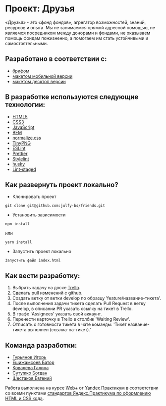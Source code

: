 # Проект: Друзья

«Друзья» - это «фонд фондов», агрегатор возможностей, знаний, ресурсов и опыта. Мы не занимаемся прямой адресной помощью, не являемся посредником между донорами и фондами, не оказываем помощь фондам пожизненно, а помогаем им стать устойчивыми и самостоятельными.

## Разработано в соответствии с:

- [брифом][friends-brief]
- [макетом мобильной версии][friends-figma-mobile]
- [макетом десктоп версии][friends-figma-web]

## В разработке используются следующие технологии:

- [HTML5][tech-html]
- [CSS3][tech-css]
- [JavaScript][tech-js]
- [BEM][tech-bem]
- [normalize.css][tech-normalize-css]
- [TinyPNG][tech-tiny-png]
- [ESLint][tech-eslint]
- [Prettier][tech-prettier]
- [Stylelint][tech-stylelint]
- [husky][tech-husky]
- [Lint-staged][tech-lint-staged]

## Как развернуть проект локально?

- Клонировать проект

```
git clone git@github.com:julfy-bs/friends.git
```

- Установить зависимости

```
npm install
```

или

```
yarn install
```

- Запустить проект локально

```
Запустить файл index.html
```

## Как вести разработку:

1. Выбрать задачу на доске [Trello][friends-trello].
2. Сделать pull изменений с github.
3. Создать ветку от ветки develop по образцу 'feature/название-тикета'.
4. После выполнения задачи тикета сделать Pull Request в ветку develop, в описании PR указать ссылку на тикет в Trello.
5. В графе 'Assignees' указать свой аккаунт.
6. Перенести карточку в Trello в столбик 'Waiting Review'.
7. Отписать о готовности тикета в чате команды: 'Тикет название-тикета выполнен (ссылка-на-тикет).'

## Команда разработки:

- [Гурьянов Игорь][developer-guryanov]
- [Ешижамсоев Батор][developer-yeshizhamsoev]
- [Ковалева Галина][developer-kovaleva]
- [Сутужко Богдан][developer-sutuzhko]
- [Шестаков Евгений][developer-shestakov]

Работа выполнена на курсе [Web+][yandex-practicum-web-plus] от [Yandex Практикум][yandex-practicum-url] в соответствии со всеми пунктами [стандартов Яндекс.Практикума по оформлению HTML и CSS кода][yandex-styleguide].

[//]: # 'Yandex'
[yandex-practicum-web-plus]: https://practicum.yandex.ru/promo/long-courses/web
[yandex-practicum-url]: https://practicum.yandex.ru/
[yandex-styleguide]: https://code.s3.yandex.net/web-developer/static/design-rules/index.html
[//]: # 'Разработчики'
[developer-shestakov]: https://github.com/ShestakovEA
[developer-yeshizhamsoev]: https://github.com/boolishta
[developer-guryanov]: https://github.com/igorgurianov
[developer-kovaleva]: https://github.com/Kovaleva-Galina
[developer-sutuzhko]: https://github.com/julfy-bs
[//]: # 'Исходники'
[friends-trello]: https://trello.com/b/wXSiXmPb/workspace-team-4
[friends-brief]: https://www.notion.so/37e46dafb47f44a29a910e5300f5e615
[friends-figma-web]: https://www.figma.com/file/mOCTA1MNqW5l41Kmc1YzU8/%D0%A4%D0%BE%D0%BD%D0%B4-%D0%94%D1%80%D1%83%D0%B7%D1%8C%D1%8F?node-id=1%3A2
[friends-figma-mobile]: https://www.figma.com/file/mOCTA1MNqW5l41Kmc1YzU8/%D0%A4%D0%BE%D0%BD%D0%B4-%D0%94%D1%80%D1%83%D0%B7%D1%8C%D1%8F?node-id=263%3A1385&t=Cz3zASQ3xLrdxol3-0
[//]: # 'Технологии'
[tech-html]: https://html5.org/
[tech-css]: https://www.w3.org/Style/CSS/Overview.en.html
[tech-js]: https://www.javascript.com/
[tech-bem]: https://ru.bem.info/methodology/
[tech-normalize-css]: https://necolas.github.io/normalize.css/
[tech-eslint]: https://eslint.org/
[tech-tiny-png]: https://tinypng.com/
[tech-prettier]: https://prettier.io/
[tech-stylelint]: https://stylelint.io/
[tech-husky]: https://www.npmjs.com/package/husky
[tech-lint-staged]: https://github.com/okonet/lint-staged
